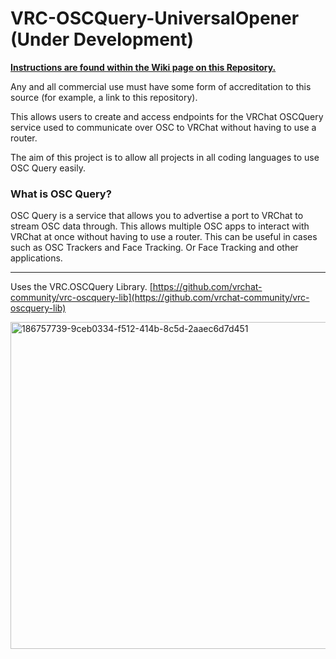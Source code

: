# VRC-OSCQuery-UniversalOpener (Under Development)

<u>**Instructions are found within the Wiki page on this Repository.**</u>

Any and all commercial use must have some form of accreditation to this source (for example, a link to this repository).

This allows users to create and access endpoints for the VRChat OSCQuery service used to communicate over OSC to VRChat without having to use a router.

The aim of this project is to allow all projects in all coding languages to use OSC Query easily.

### What is OSC Query?
OSC Query is a service that allows you to advertise a port to VRChat to stream OSC data through. This allows multiple OSC apps to interact with VRChat at once without having to use a router. This can be useful in cases such as OSC Trackers and Face Tracking. Or Face Tracking and other applications.

---
Uses the VRC.OSCQuery Library. [https://github.com/vrchat-community/vrc-oscquery-lib](https://github.com/vrchat-community/vrc-oscquery-lib)

<img width="1910" height="523" alt="186757739-9ceb0334-f512-414b-8c5d-2aaec6d7d451" src="https://github.com/user-attachments/assets/5dfd438d-8646-4789-bd78-05dca5bff063" />
